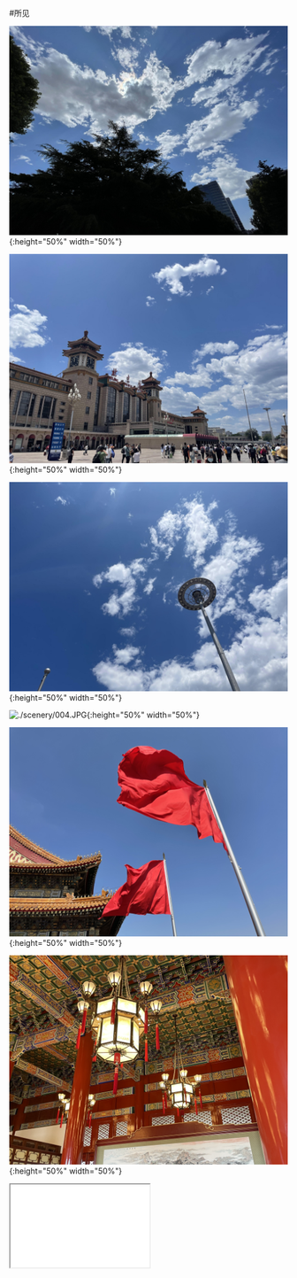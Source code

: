 #所见

![./scenery/001.JPG](./scenery/001.JPG){:height="50%" width="50%"}

![./scenery/002.JPG](./scenery/002.JPG){:height="50%" width="50%"}

![./scenery/003.JPG](./scenery/003.JPG){:height="50%" width="50%"}

![./scenery/004.JPG](./scenery/004.JPG){:height="50%" width="50%"}

![./scenery/005.JPG](./scenery/005.JPG){:height="50%" width="50%"}

![./scenery/006.JPG](./scenery/006.JPG){:height="50%" width="50%"}

<iframe width=50% src="./pic/007.MOV">

![./scenery/008.JPG](./scenery/008.JPG){:height="50%" width="50%"}

![./scenery/009.JPG](./scenery/009.JPG){:height="50%" width="50%"}

![./scenery/010.JPG](./scenery/010.JPG){:height="50%" width="50%"}

![./scenery/011.JPG](./scenery/011.JPG){:height="50%" width="50%"}

![./scenery/012.JPG](./scenery/012.JPG){:height="50%" width="50%"}

![./scenery/013.JPG](./scenery/013.JPG){:height="50%" width="50%"}

![./scenery/014.JPG](./scenery/014.JPG){:height="50%" width="50%"}

![./scenery/015.JPG](./scenery/015.JPG){:height="50%" width="50%"}

![./scenery/016.JPG](./scenery/016.JPG){:height="50%" width="50%"}

![./scenery/017.JPG](./scenery/017.JPG){:height="50%" width="50%"}

![./scenery/018.JPG](./scenery/018.JPG){:height="50%" width="50%"}

![./scenery/019.JPG](./scenery/019.JPG){:height="50%" width="50%"}

![./scenery/020.JPG](./scenery/020.JPG){:height="50%" width="50%"}

![./scenery/021.JPG](./scenery/021.JPG){:height="50%" width="50%"}

![./scenery/022.JPG](./scenery/022.JPG){:height="50%" width="50%"}

![./scenery/023.JPG](./scenery/023.JPG){:height="50%" width="50%"}

![./scenery/024.JPG](./scenery/024.JPG){:height="50%" width="50%"}

![./scenery/025.JPG](./scenery/025.JPG){:height="50%" width="50%"}

![./scenery/026.JPG](./scenery/026.JPG){:height="50%" width="50%"}

![./scenery/027.JPG](./scenery/027.JPG){:height="50%" width="50%"}

![./scenery/028.JPG](./scenery/028.JPG){:height="50%" width="50%"}

![./scenery/029.JPG](./scenery/029.JPG){:height="50%" width="50%"}

![./scenery/030.JPG](./scenery/030.JPG){:height="50%" width="50%"}

![./scenery/031.JPG](./scenery/031.JPG){:height="50%" width="50%"}

![./scenery/032.JPG](./scenery/032.JPG){:height="50%" width="50%"}

![./scenery/033.JPG](./scenery/033.JPG){:height="50%" width="50%"}

![./scenery/034.JPG](./scenery/034.JPG){:height="50%" width="50%"}

![./scenery/035.JPG](./scenery/035.JPG){:height="50%" width="50%"}

![./scenery/036.JPG](./scenery/036.JPG){:height="50%" width="50%"}

![./scenery/037.JPG](./scenery/037.JPG){:height="50%" width="50%"}

![./scenery/038.JPG](./scenery/038.JPG){:height="50%" width="50%"}

